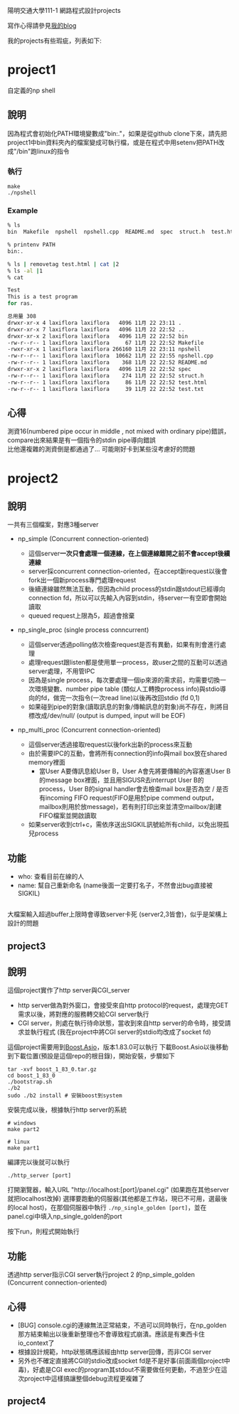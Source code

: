 
陽明交通大學111-1 網路程式設計projects

寫作心得請參見[我的blog](https://laxiflora.github.io/2022/12/21/111-1-交大網路程式設計/)

我的projects有些瑕疵，列表如下:

# project1
自定義的np shell

## 說明

因為程式會初始化PATH環境變數成"bin:."，如果是從github clone下來，請先把project1中bin資料夾內的檔案變成可執行檔，或是在程式中用setenv把PATH改成"/bin"跑linux的指令

### 執行
```
make
./npshell
```

### Example
```bash
% ls
bin  Makefile  npshell  npshell.cpp  README.md  spec  struct.h  test.html  test.txt

% printenv PATH
bin:.

% ls | removetag test.html | cat |2
% ls -al |1
% cat

Test
This is a test program
for ras.

总用量 308
drwxr-xr-x 4 laxiflora laxiflora   4096 11月 22 23:11 .
drwxr-xr-x 7 laxiflora laxiflora   4096 11月 22 22:52 ..
drwxr-xr-x 2 laxiflora laxiflora   4096 11月 22 22:52 bin
-rw-r--r-- 1 laxiflora laxiflora     67 11月 22 22:52 Makefile
-rwxr-xr-x 1 laxiflora laxiflora 266160 11月 22 23:11 npshell
-rw-r--r-- 1 laxiflora laxiflora  10662 11月 22 22:55 npshell.cpp
-rw-r--r-- 1 laxiflora laxiflora    368 11月 22 22:52 README.md
drwxr-xr-x 2 laxiflora laxiflora   4096 11月 22 22:52 spec
-rw-r--r-- 1 laxiflora laxiflora    274 11月 22 22:52 struct.h
-rw-r--r-- 1 laxiflora laxiflora     86 11月 22 22:52 test.html
-rw-r--r-- 1 laxiflora laxiflora     39 11月 22 22:52 test.txt
```
## 心得

測資16(numbered pipe occur in middle , not mixed with ordinary pipe)錯誤，compare出來結果是有一個指令的stdin pipe導向錯誤  
比他還複雜的測資倒是都通過了... 可能剛好卡到某些沒考慮好的問題

# project2

## 說明

一共有三個檔案，對應3種server

- np_simple (Concurrent connection-oriented)
    - 這個server**一次只會處理一個連線，在上個連線離開之前不會accept後續連線**
    - server採concurrent connection-oriented，在accept新request以後會fork出一個新process專門處理request
    - 後續連線雖然無法互動，但因為child process的stdin跟stdout已經導向connection fd，所以可以先輸入內容到stdin，待server一有空即會開始讀取
    - queued request上限為5，超過會捨棄

- np_single_proc (single process conncurrent)
    - 這個server透過polling依次檢查request是否有異動，如果有則會進行處理
    - 處理request跟listen都是使用單一process，故user之間的互動可以透過server處理，不用管IPC
    - 因為是single process，每次要處理一個ip來源的需求前，均需要切換一次環境變數、number pipe table (類似人工轉換process info)與stdio導向的fd，做完一次指令(一次read line)以後再改回stdio (fd 0,1)
    - 如果碰到pipe的對象(讀取訊息的對象/傳輸訊息的對象)尚不存在，則將目標改成/dev/null/ (output is dumped, input will be EOF)

- np_multi_proc (Concurrent connection-oriented)
    - 這個server透過接取request以後fork出新的process來互動
    - 由於需要IPC的互動，會將所有connection的info與mail box放在shared memory裡面
        - 當User A要傳訊息給User B，User A會先將要傳輸的內容塞進User B的message box裡面，並且用SIGUSR去interrupt User B的process，User B的signal handler會去檢查mail box是否為空 / 是否有incoming FIFO request(FIFO是用於pipe commend output，mailbox則用於放message)，若有則打印出來並清空mailbox/創建FIFO檔案並開啟讀取
    - 如果server收到ctrl+c，需依序送出SIGKIL訊號給所有child，以免出現孤兒process


## 功能
- who: 查看目前在線的人
- name: 幫自己重新命名 (name後面一定要打名子，不然會出bug直接被SIGKIL)


```

```


大檔案輸入超過buffer上限時會導致server卡死 (server2,3皆會)，似乎是架構上設計的問題


## project3

## 說明

這個project實作了http server與CGI_server
- http server做為對外窗口，會接受來自http protocol的request，處理完GET需求以後，將對應的服務轉交給CGI server執行
- CGI server，則處在執行待命狀態，當收到來自http server的命令時，接受請求並執行程式 (我在project中將CGI server的stdio均改成了socket fd)

這個project需要用到[Boost.Asio](https://www.boost.org/users/history/version_1_83_0.html)，版本1.83.0可以執行
下載Boost.Asio以後移動到下載位置(預設是這個repo的根目錄)，開始安裝，步驟如下
```
tar -xvf boost_1_83_0.tar.gz
cd boost_1_83_0
./bootstrap.sh
./b2
sudo ./b2 install # 安裝boost到system
```
安裝完成以後，根據執行http server的系統
```
# windows
make part2

# linux
make part1
```
編譯完以後就可以執行
```
./http_server [port]
```
打開瀏覽器，輸入URL "http://localhost:[port]/panel.cgi" (如果跑在其他server就把localhost改掉)
選擇要跑動的伺服器(其他都是工作站，現已不可用，選最後的local host)，在那個伺服器中執行 `./np_single_golden [port]`，並在panel.cgi中填入np_single_golden的port

按下run，則程式開始執行


## 功能
透過http server指示CGI server執行project 2 的np_simple_golden (Concurrent connection-oriented)

## 心得
- [BUG] console.cgi的連線無法正常結束，不過可以同時執行，在np_golden那方結束輸出以後重新整理也不會導致程式崩潰。應該是有東西卡住io_context了
- 根據設計規範，http狀態碼應該經由http server回傳，而非CGI server
- 另外也不確定直接將CGI的stdio改成socket fd是不是好事(前面兩個project中毒)，好處是CGI exec的program其stdout不需要做任何更動，不過至少在這次project中這樣搞讓整個debug流程更複雜了 

## project4